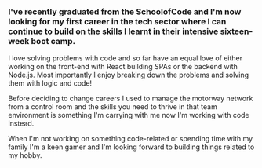 ### I've recently graduated from the SchoolofCode and I'm now looking for my first career in the tech sector where I can continue to build on the skills I learnt in their intensive sixteen-week boot camp.

I love solving problems with code and so far have an equal love of either working on the front-end with React building SPAs or the backend with Node.js. Most importantly I enjoy breaking down the problems and solving them with logic and code!

Before deciding to change careers I used to manage the motorway network from a control room and the skills you need to thrive in that team environment is something I'm carrying with me now I'm working with code instead.

When I'm not working on something code-related or spending time with my family I'm a keen gamer and I'm looking forward to building things related to my hobby.





